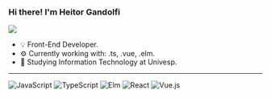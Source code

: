 ### Hi there! I'm Heitor Gandolfi

<a href="https://www.linkedin.com/in/heitorgandolfi/" target="_blank"><img src="https://img.shields.io/badge/LinkedIn-%231d1b20?style=for-the-badge&logo=linkedin&logoColor=%23D1BCE3" target="_blank"></a>

- 💡 Front-End Developer.
- ⚙️ Currently working with: .ts, .vue, .elm.
- 🌱 Studying Information Technology at Univesp.

<hr>

![JavaScript](https://img.shields.io/badge/javascript-%231d1b20.svg?style=for-the-badge&logo=javascript&logoColor=%23D1BCE3)
![TypeScript](https://img.shields.io/badge/typescript-%231d1b20.svg?style=for-the-badge&logo=typescript&logoColor=%23D1BCE3)
![Elm](https://img.shields.io/badge/Elm-%231d1b20?style=for-the-badge&logo=elm&logoColor=%23D1BCE3)
![React](https://img.shields.io/badge/react-%231d1b20.svg?style=for-the-badge&logo=react&logoColor=%23D1BCE3)
![Vue.js](https://img.shields.io/badge/vuejs-%231d1b20.svg?style=for-the-badge&logo=vuedotjs&logoColor=%23D1BCE3)



